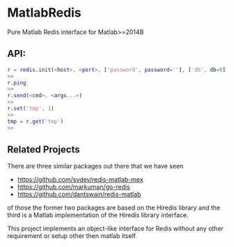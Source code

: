 # MatlabRedis
Pure Matlab Redis interface for Matlab>=2014B

## API:
```Matlab
r = redis.init(<host>, <port>, ['password', password=''], ['db', db=0])
>>
r.ping
>>
r.send(<cmd>, <args...>)
>>
r.set('tmp', 1)
>>
tmp = r.get('tmp')
>>
```

## Related Projects
There are three similar packages out there that we have seen
- https://github.com/svdev/redis-matlab-mex
- https://github.com/markuman/go-redis
- https://github.com/dantswain/redis-matlab

of those the former two packages are based on the Hiredis library and the third is a Matlab implementation of the Hiredis library interface.

This project implements an object-like interface for Redis without any other requirement or setup other then matlab itself.